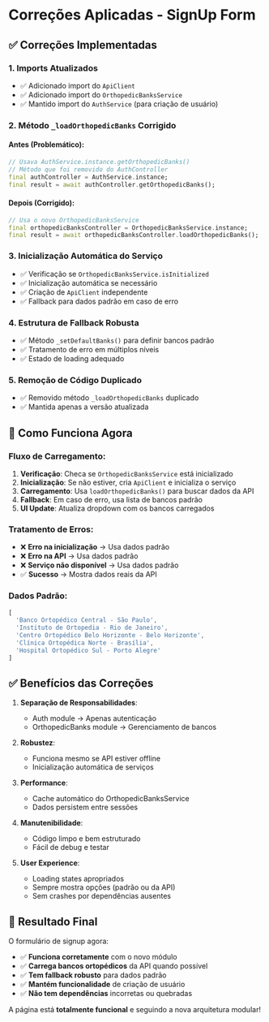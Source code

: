 # Correções Aplicadas - SignUp Form

## ✅ Correções Implementadas

### 1. **Imports Atualizados**

- ✅ Adicionado import do `ApiClient`
- ✅ Adicionado import do `OrthopedicBanksService`
- ✅ Mantido import do `AuthService` (para criação de usuário)

### 2. **Método `_loadOrthopedicBanks` Corrigido**

#### Antes (Problemático):

```dart
// Usava AuthService.instance.getOrthopedicBanks()
// Método que foi removido do AuthController
final authController = AuthService.instance;
final result = await authController.getOrthopedicBanks();
```

#### Depois (Corrigido):

```dart
// Usa o novo OrthopedicBanksService
final orthopedicBanksController = OrthopedicBanksService.instance;
final result = await orthopedicBanksController.loadOrthopedicBanks();
```

### 3. **Inicialização Automática do Serviço**

- ✅ Verificação se `OrthopedicBanksService.isInitialized`
- ✅ Inicialização automática se necessário
- ✅ Criação de `ApiClient` independente
- ✅ Fallback para dados padrão em caso de erro

### 4. **Estrutura de Fallback Robusta**

- ✅ Método `_setDefaultBanks()` para definir bancos padrão
- ✅ Tratamento de erro em múltiplos níveis
- ✅ Estado de loading adequado

### 5. **Remoção de Código Duplicado**

- ✅ Removido método `_loadOrthopedicBanks` duplicado
- ✅ Mantida apenas a versão atualizada

## 🔧 Como Funciona Agora

### Fluxo de Carregamento:

1. **Verificação**: Checa se `OrthopedicBanksService` está inicializado
2. **Inicialização**: Se não estiver, cria `ApiClient` e inicializa o serviço
3. **Carregamento**: Usa `loadOrthopedicBanks()` para buscar dados da API
4. **Fallback**: Em caso de erro, usa lista de bancos padrão
5. **UI Update**: Atualiza dropdown com os bancos carregados

### Tratamento de Erros:

- ❌ **Erro na inicialização** → Usa dados padrão
- ❌ **Erro na API** → Usa dados padrão
- ❌ **Serviço não disponível** → Usa dados padrão
- ✅ **Sucesso** → Mostra dados reais da API

### Dados Padrão:

```dart
[
  'Banco Ortopédico Central - São Paulo',
  'Instituto de Ortopedia - Rio de Janeiro',
  'Centro Ortopédico Belo Horizonte - Belo Horizonte',
  'Clínica Ortopédica Norte - Brasília',
  'Hospital Ortopédico Sul - Porto Alegre'
]
```

## ✅ Benefícios das Correções

1. **Separação de Responsabilidades**:

   - Auth module → Apenas autenticação
   - OrthopedicBanks module → Gerenciamento de bancos

2. **Robustez**:

   - Funciona mesmo se API estiver offline
   - Inicialização automática de serviços

3. **Performance**:

   - Cache automático do OrthopedicBanksService
   - Dados persistem entre sessões

4. **Manutenibilidade**:

   - Código limpo e bem estruturado
   - Fácil de debug e testar

5. **User Experience**:
   - Loading states apropriados
   - Sempre mostra opções (padrão ou da API)
   - Sem crashes por dependências ausentes

## 🎯 Resultado Final

O formulário de signup agora:

- ✅ **Funciona corretamente** com o novo módulo
- ✅ **Carrega bancos ortopédicos** da API quando possível
- ✅ **Tem fallback robusto** para dados padrão
- ✅ **Mantém funcionalidade** de criação de usuário
- ✅ **Não tem dependências** incorretas ou quebradas

A página está **totalmente funcional** e seguindo a nova arquitetura modular!

